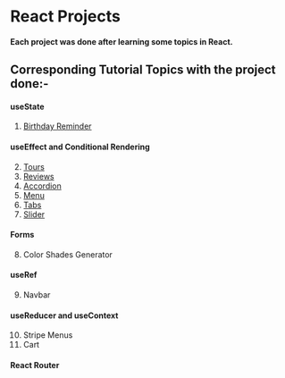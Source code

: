 # React Projects

#### Each project was done after learning some topics in React.

## Corresponding Tutorial Topics with the project done:-

#### useState

1. [Birthday Reminder](https://react-projects-1-birthday-reminder.netlify.app/)

#### useEffect and Conditional Rendering

2. [Tours](https://react-projects-2-tours.netlify.app/)
3. [Reviews](https://react-projects-3-reviews.netlify.app/)
4. [Accordion](https://react-projects-4-accordion.netlify.app/)
5. [Menu](https://react-projects-5-menu.netlify.app/)
6. [Tabs](https://react-projects-6-tabs.netlify.app/)
7. [Slider](https://react-projects-7-slider.netlify.app/)

#### Forms

8. Color Shades Generator

#### useRef

9. Navbar

#### useReducer and useContext

10. Stripe Menus
11. Cart

#### React Router
